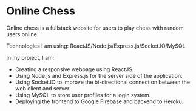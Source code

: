 Online Chess
=============

Online chess is a fullstack website for users to play chess with random users online.

Technologies I am using: ReactJS/Node.js/Express.js/Socket.IO/MySQL

In my project, I am:
* Creating a responsive webpage using ReactJS.
* Using Node.js and Express.js for the server side of the application.
* Using Socket.IO to improve the bi-directional connection between the web client and server.
* Using MySQL to store user profiles for a login system.
* Deploying the frontend to Google Firebase and backend to Heroku.
